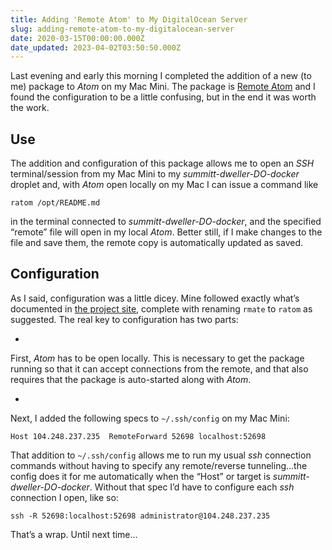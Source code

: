 ```yaml
---
title: Adding 'Remote Atom' to My DigitalOcean Server
slug: adding-remote-atom-to-my-digitalocean-server
date: 2020-03-15T00:00:00.000Z
date_updated: 2023-04-02T03:50:50.000Z
---
```


Last evening and early this morning I completed the addition of a new (to me) package to *Atom* on my Mac Mini.  The package is [Remote Atom](https://atom.io/packages/remote-atom) and I found the configuration to be a little confusing, but in the end it was worth the work.

## Use

The addition and configuration of this package allows me to open an *SSH* terminal/session from my Mac Mini to my *summitt-dweller-DO-docker* droplet and, with *Atom* open locally on my Mac I can issue a command like

    ratom /opt/README.md

in the terminal connected to *summitt-dweller-DO-docker*, and the specified “remote” file will open in my local *Atom*.  Better still, if I make changes to the file and save them, the remote copy is automatically updated as saved.

## Configuration

As I said, configuration was a little dicey.  Mine followed exactly what’s documented in [the project site](https://atom.io/packages/remote-atom), complete with renaming `rmate` to `ratom` as suggested.  The real key to configuration has two parts:

- 
First, *Atom* has to be open locally. This is necessary to get the package running so that it can accept connections from the remote, and that also requires that the package is auto-started along with *Atom*.

- 
Next, I added the following specs to `~/.ssh/config` on my Mac Mini:

    Host 104.248.237.235  RemoteForward 52698 localhost:52698

That addition to `~/.ssh/config` allows me to run my usual *ssh* connection commands without having to specify any remote/reverse tunneling…the config does it for me automatically when the “Host” or target is *summitt-dweller-DO-docker*.  Without that spec I’d have to configure each *ssh* connection I open, like so:

    ssh -R 52698:localhost:52698 administrator@104.248.237.235

That’s a wrap. Until next time…
